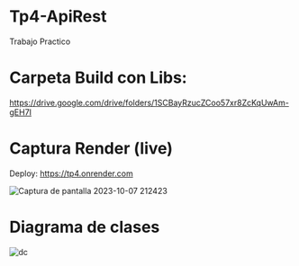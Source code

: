 # Tp4-ApiRest

Trabajo Practico

# Carpeta Build con Libs:

https://drive.google.com/drive/folders/1SCBayRzucZCoo57xr8ZcKqUwAm-gEH7I

# Captura Render (live)
Deploy: https://tp4.onrender.com


![Captura de pantalla 2023-10-07 212423](https://github.com/AgusBehncke/tp4/assets/142950188/ec1c0dee-39a8-4966-b3c8-116fd5d3c150)

# Diagrama de clases

![dc](https://github.com/AgusBehncke/tp4/assets/142950188/bf525b85-6783-4067-8c67-bd34a4dd78b7)



